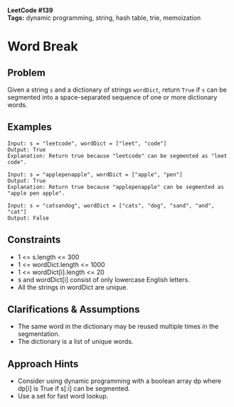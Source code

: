 **LeetCode #139**  
**Tags:** dynamic programming, string, hash table, trie, memoization

# Word Break

## Problem
Given a string `s` and a dictionary of strings `wordDict`, return `True` if `s` can be segmented into a space-separated sequence of one or more dictionary words.

## Examples
```
Input: s = "leetcode", wordDict = ["leet", "code"]
Output: True
Explanation: Return true because "leetcode" can be segmented as "leet code".

Input: s = "applepenapple", wordDict = ["apple", "pen"]
Output: True
Explanation: Return true because "applepenapple" can be segmented as "apple pen apple".

Input: s = "catsandog", wordDict = ["cats", "dog", "sand", "and", "cat"]
Output: False
```

## Constraints
- 1 <= s.length <= 300
- 1 <= wordDict.length <= 1000
- 1 <= wordDict[i].length <= 20
- s and wordDict[i] consist of only lowercase English letters.
- All the strings in wordDict are unique.

## Clarifications & Assumptions
- The same word in the dictionary may be reused multiple times in the segmentation.
- The dictionary is a list of unique words.

## Approach Hints
- Consider using dynamic programming with a boolean array dp where dp[i] is True if s[:i] can be segmented.
- Use a set for fast word lookup. 